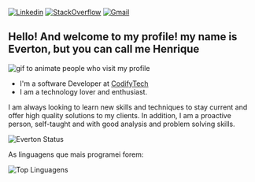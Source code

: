 
[![Linkedin](https://img.shields.io/badge/LinkedIn-blue?style=for-the-badge&logo=Linkedin)](https://www.linkedin.com/in/everton-henrique-085739251/)
[![StackOverflow](https://img.shields.io/badge/Stackoverflow-lightgrey?style=for-the-badge&logo=stack-overflow)](https://pt.stackoverflow.com/users/293916/everton)
[![Gmail](https://img.shields.io/badge/-Gmail-c14438?style=for-the-badge&logo=Gmail&logoColor=white&link=mailto:everton.henriqueer@gmail.com)](mailto:everton.henriqueer@gmail.com)

## Hello! And welcome to my profile! my name is Everton, but you can call me Henrique

![gif to animate people who visit my profile](https://media2.giphy.com/media/cXblnKXr2BQOaYnTni/giphy.gif?cid=ecf05e47qc3wqiwi0pdbksa2to45nii92pprl9z2ab8f0c2l&rid=giphy.gif&ct=g)

- I'm a software Developer at <a target="_blank" href="https://codifytech.com.br/">CodifyTech</a>
- I am a technology lover and enthusiast.

I am always looking to learn new skills and techniques to stay current and offer high quality solutions to my clients. In addition, I am a proactive person, self-taught and with good analysis and problem solving skills.

![Everton Status](https://github-readme-stats.vercel.app/api?username=heyeverton&show_icons=true&theme=transparent)

As linguagens que mais programei forem:

![Top Linguagens](https://github-readme-stats.vercel.app/api/top-langs/?username=heyeverton&layout=compact&theme=transparent)